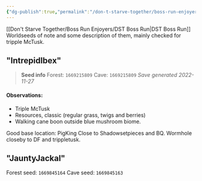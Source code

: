 ```yaml
---
{"dg-publish":true,"permalink":"/don-t-starve-together/boss-run-enjoyers/world-seeds/"}
---
```


[[Don't Starve Together/Boss Run Enjoyers/DST Boss Run\|DST Boss Run]]
Worldseeds of note and some description of them, mainly checked for tripple McTusk.

## "IntrepidIbex"
> **Seed info**
> Forest: `1669215809`
> Cave: `1669215809`
> *Save generated 2022-11-27*

#### Observations:
* Triple McTusk
* Resources, classic (regular grass, twigs and berries)
* Walking cane boon outside blue mushroom biome.

Good base location: PigKing
	Close to Shadowsetpieces and BQ. Wormhole closeby to DF and trippletusk.


## "JauntyJackal"
Forest seed: `1669845164`
Cave seed: `1669845163`

